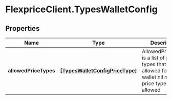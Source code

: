 # FlexpriceClient.TypesWalletConfig

## Properties

Name | Type | Description | Notes
------------ | ------------- | ------------- | -------------
**allowedPriceTypes** | [**[TypesWalletConfigPriceType]**](TypesWalletConfigPriceType.md) | AllowedPriceTypes is a list of price types that are allowed for the wallet nil means all price types are allowed | [optional] 


